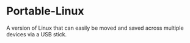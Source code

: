 # Portable-Linux
A version of Linux that can easily be moved and saved across multiple devices via a USB stick.
